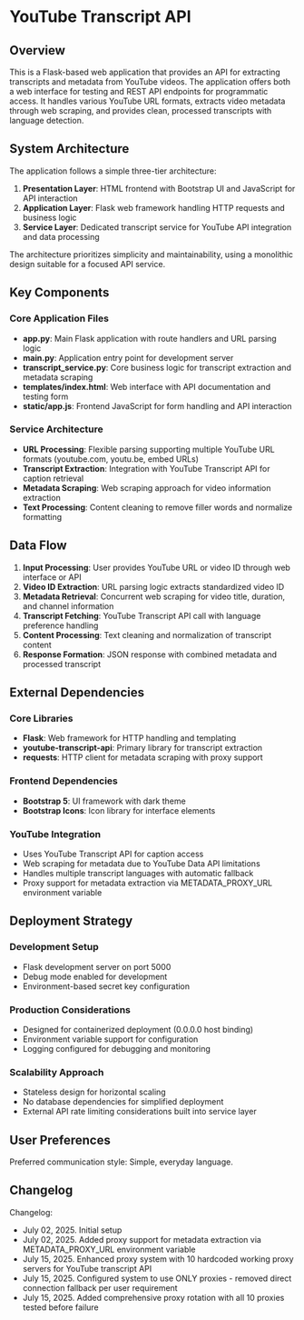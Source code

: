 # YouTube Transcript API

## Overview

This is a Flask-based web application that provides an API for extracting transcripts and metadata from YouTube videos. The application offers both a web interface for testing and REST API endpoints for programmatic access. It handles various YouTube URL formats, extracts video metadata through web scraping, and provides clean, processed transcripts with language detection.

## System Architecture

The application follows a simple three-tier architecture:

1. **Presentation Layer**: HTML frontend with Bootstrap UI and JavaScript for API interaction
2. **Application Layer**: Flask web framework handling HTTP requests and business logic
3. **Service Layer**: Dedicated transcript service for YouTube API integration and data processing

The architecture prioritizes simplicity and maintainability, using a monolithic design suitable for a focused API service.

## Key Components

### Core Application Files
- **app.py**: Main Flask application with route handlers and URL parsing logic
- **main.py**: Application entry point for development server
- **transcript_service.py**: Core business logic for transcript extraction and metadata scraping
- **templates/index.html**: Web interface with API documentation and testing form
- **static/app.js**: Frontend JavaScript for form handling and API interaction

### Service Architecture
- **URL Processing**: Flexible parsing supporting multiple YouTube URL formats (youtube.com, youtu.be, embed URLs)
- **Transcript Extraction**: Integration with YouTube Transcript API for caption retrieval
- **Metadata Scraping**: Web scraping approach for video information extraction
- **Text Processing**: Content cleaning to remove filler words and normalize formatting

## Data Flow

1. **Input Processing**: User provides YouTube URL or video ID through web interface or API
2. **Video ID Extraction**: URL parsing logic extracts standardized video ID
3. **Metadata Retrieval**: Concurrent web scraping for video title, duration, and channel information
4. **Transcript Fetching**: YouTube Transcript API call with language preference handling
5. **Content Processing**: Text cleaning and normalization of transcript content
6. **Response Formation**: JSON response with combined metadata and processed transcript

## External Dependencies

### Core Libraries
- **Flask**: Web framework for HTTP handling and templating
- **youtube-transcript-api**: Primary library for transcript extraction
- **requests**: HTTP client for metadata scraping with proxy support

### Frontend Dependencies
- **Bootstrap 5**: UI framework with dark theme
- **Bootstrap Icons**: Icon library for interface elements

### YouTube Integration
- Uses YouTube Transcript API for caption access
- Web scraping for metadata due to YouTube Data API limitations
- Handles multiple transcript languages with automatic fallback
- Proxy support for metadata extraction via METADATA_PROXY_URL environment variable

## Deployment Strategy

### Development Setup
- Flask development server on port 5000
- Debug mode enabled for development
- Environment-based secret key configuration

### Production Considerations
- Designed for containerized deployment (0.0.0.0 host binding)
- Environment variable support for configuration
- Logging configured for debugging and monitoring

### Scalability Approach
- Stateless design for horizontal scaling
- No database dependencies for simplified deployment
- External API rate limiting considerations built into service layer

## User Preferences

Preferred communication style: Simple, everyday language.

## Changelog

Changelog:
- July 02, 2025. Initial setup
- July 02, 2025. Added proxy support for metadata extraction via METADATA_PROXY_URL environment variable
- July 15, 2025. Enhanced proxy system with 10 hardcoded working proxy servers for YouTube transcript API
- July 15, 2025. Configured system to use ONLY proxies - removed direct connection fallback per user requirement
- July 15, 2025. Added comprehensive proxy rotation with all 10 proxies tested before failure